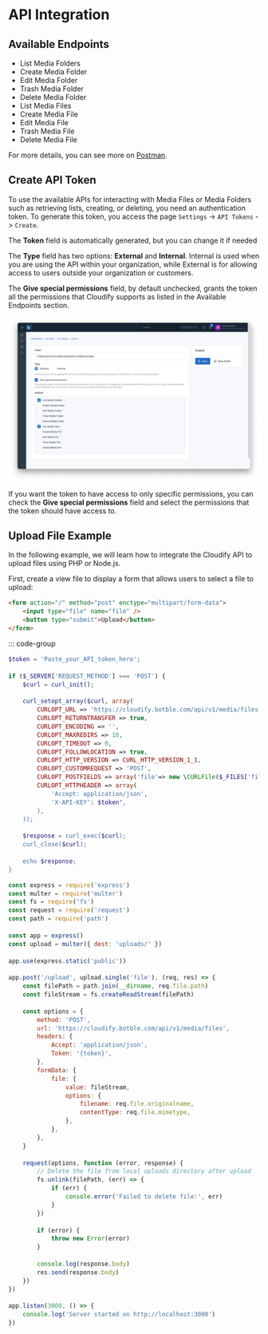 # API Integration

## Available Endpoints

- List Media Folders
- Create Media Folder
- Edit Media Folder
- Trash Media Folder
- Delete Media Folder
- List Media Files
- Create Media File
- Edit Media File
- Trash Media File
- Delete Media File

For more details, you can see more on [Postman](https://documenter.getpostman.com/view/11116730/2sA3JQ3ejZ).

## Create API Token

To use the available APIs for interacting with Media Files or Media Folders such as retrieving lists, creating, or deleting, you need an authentication token. To generate this token, you access the page `Settings` -> `API Tokens` -> `Create`.

The **Token** field is automatically generated, but you can change it if needed

The **Type** field has two options: **External** and **Internal**. Internal is used when you are using the API within your organization, while External is for allowing access to users outside your organization or customers.

The **Give special permissions** field, by default unchecked, grants the token all the permissions that Cloudify supports as listed in the Available Endpoints section.

![Permissions](./images/api-1.png)

If you want the token to have access to only specific permissions, you can check the **Give special permissions** field and select the permissions that the token should have access to.

## Upload File Example

In the following example, we will learn how to integrate the Cloudify API to upload files using PHP or Node.js.

First, create a view file to display a form that allows users to select a file to upload:

```html
<form action="/" method="post" enctype="multipart/form-data">
    <input type="file" name="file" />
    <button type="submit">Upload</button>
</form>
```

::: code-group

```php [PHP]
$token = 'Paste_your_API_token_here';

if ($_SERVER['REQUEST_METHOD'] === 'POST') {
    $curl = curl_init();
    
    curl_setopt_array($curl, array(
        CURLOPT_URL => 'https://cloudify.botble.com/api/v1/media/files',
        CURLOPT_RETURNTRANSFER => true,
        CURLOPT_ENCODING => '',
        CURLOPT_MAXREDIRS => 10,
        CURLOPT_TIMEOUT => 0,
        CURLOPT_FOLLOWLOCATION => true,
        CURLOPT_HTTP_VERSION => CURL_HTTP_VERSION_1_1,
        CURLOPT_CUSTOMREQUEST => 'POST',
        CURLOPT_POSTFIELDS => array('file'=> new \CURLFile($_FILES['file']['tmp_name'])),
        CURLOPT_HTTPHEADER => array(
            'Accept: application/json',
            'X-API-KEY': $token",
        ),
    ));
    
    $response = curl_exec($curl);
    curl_close($curl);
    
    echo $response;
}
```

```js [Node.js]
const express = require('express')
const multer = require('multer')
const fs = require('fs')
const request = require('request')
const path = require('path')

const app = express()
const upload = multer({ dest: 'uploads/' })

app.use(express.static('public'))

app.post('/upload', upload.single('file'), (req, res) => {
    const filePath = path.join(__dirname, req.file.path)
    const fileStream = fs.createReadStream(filePath)

    const options = {
        method: 'POST',
        url: 'https://cloudify.botble.com/api/v1/media/files',
        headers: {
            Accept: 'application/json',
            Token: '{token}',
        },
        formData: {
            file: {
                value: fileStream,
                options: {
                    filename: req.file.originalname,
                    contentType: req.file.mimetype,
                },
            },
        },
    }

    request(options, function (error, response) {
        // Delete the file from local uploads directory after upload
        fs.unlink(filePath, (err) => {
            if (err) {
                console.error('Failed to delete file:', err)
            }
        })

        if (error) {
            throw new Error(error)
        }

        console.log(response.body)
        res.send(response.body)
    })
})

app.listen(3000, () => {
    console.log('Server started on http://localhost:3000')
})
```
